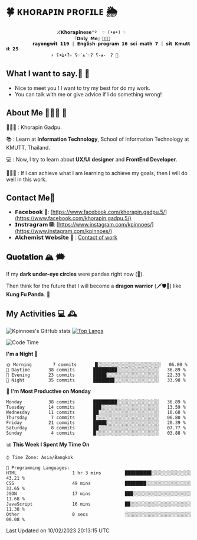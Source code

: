 # 🍀  ᴋʜᴏʀᴀᴘɪɴ ᴘʀᴏꜰɪʟᴇ  🌦 
                       ズ𝗞𝗵𝗼𝗿𝗮𝗽𝗶𝗻𝗲𝘀𝗲°º  ♡ (•ө•) ♡
                             『𝗢𝗻𝗹𝘆 𝗠𝗲』👩🏻‍💻
              𝗿𝗮𝘆𝗼𝗻𝗴𝘄𝗶𝘁 𝟭𝟭𝟵 | 𝗘𝗻𝗴𝗹𝗶𝘀𝗵-𝗽𝗿𝗼𝗴𝗿𝗮𝗺 𝟭𝟲 𝘀𝗰𝗶-𝗺𝗮𝘁𝗵 𝟳 | 𝘀𝗶𝘁 𝗞𝗺𝘂𝘁𝘁 𝗶𝘁 𝟮𝟱
                     ⚡️ ʕ•̀ω•́ʔ✧ ʕ♡˙ᴥ˙♡ʔ ʕ·ᴥ·　ʔ 💫

## What I want to say.💬 📧 

- Nice to meet you ! I want to try my best for do my work.  
- You can talk with me or give advice if I do something wrong! 

## About Me 🙋🏻‍♀️ 🌱
 👩🏻‍💼 : Khorapin Gadpu.
 
 📚 : Learn at **Information Technology**, School of Information Technology at KMUTT, Thailand. 

 💻 : Now, I try to learn about __UX/UI designer__ and __FrontEnd Developer__. 

 🏃🏻‍♀️ : If I can achieve what I am learning to achieve my goals, then I will do well in this work. 

## Contact Me📱

- 𝗙𝗮𝗰𝗲𝗯𝗼𝗼𝗸 🌌: [https://www.facebook.com/khorapin.gadpu.5/](https://www.facebook.com/khorapin.gadpu.5/)
- 𝗜𝗻𝘀𝘁𝗿𝗮𝗴𝗿𝗮𝗺 🎆: [https://www.instagram.com/kpinnoes/](https://www.instagram.com/kpinnoes/)
- 𝗔𝗹𝗰𝗵𝗲𝗺𝗶𝘀𝘁 𝗪𝗲𝗯𝘀𝗶𝘁𝗲 🌄 : [Contact of work](https://alchemist-softwarehouse.co/)

## 𝐐𝐮𝐨𝐭𝐚𝐭𝐢𝐨𝐧 🏔 🗯

If my __dark under-eye circles__ were pandas right now (🐼).

Then think for the future that I will become a __dragon warrior__ (🗡🛡🐲) like __Kung Fu Panda__. 🐉



## My Activities 💻 🕰
![Kpinnoes's GitHub stats](https://github-readme-stats.vercel.app/api?username=kpinnoes&show_icons=true&theme=solarized-light)
[![Top Langs](https://github-readme-stats.vercel.app/api/top-langs/?username=kpinnoes&layout=compact&langs_count=10&theme=solarized-light)](https://github.com/kpinnoes/github-readme-stats)


<!--START_SECTION:waka-->
![Code Time](http://img.shields.io/badge/Code%20Time-364%20hrs%2027%20mins-blue)

**I'm a Night 🦉** 

```text
🌞 Morning        7 commits       █░░░░░░░░░░░░░░░░░░░░░░░░   06.80 % 
🌆 Daytime       38 commits       █████████░░░░░░░░░░░░░░░░   36.89 % 
🌃 Evening       23 commits       █████░░░░░░░░░░░░░░░░░░░░   22.33 % 
🌙 Night         35 commits       ████████░░░░░░░░░░░░░░░░░   33.98 % 

```
📅 **I'm Most Productive on Monday** 

```text
Monday          38 commits       █████████░░░░░░░░░░░░░░░░   36.89 % 
Tuesday         14 commits       ███░░░░░░░░░░░░░░░░░░░░░░   13.59 % 
Wednesday       11 commits       ██░░░░░░░░░░░░░░░░░░░░░░░   10.68 % 
Thursday         7 commits       █░░░░░░░░░░░░░░░░░░░░░░░░   06.80 % 
Friday          21 commits       █████░░░░░░░░░░░░░░░░░░░░   20.39 % 
Saturday         8 commits       ██░░░░░░░░░░░░░░░░░░░░░░░   07.77 % 
Sunday           4 commits       █░░░░░░░░░░░░░░░░░░░░░░░░   03.88 % 

```


📊 **This Week I Spent My Time On** 

```text
⌚︎ Time Zone: Asia/Bangkok

💬 Programming Languages: 
HTML                     1 hr 3 mins         ██████████░░░░░░░░░░░░░░░   43.21 % 
CSS                      49 mins             ████████░░░░░░░░░░░░░░░░░   33.65 % 
JSON                     17 mins             ███░░░░░░░░░░░░░░░░░░░░░░   11.68 % 
JavaScript               16 mins             ██░░░░░░░░░░░░░░░░░░░░░░░   11.38 % 
Other                    0 secs              ░░░░░░░░░░░░░░░░░░░░░░░░░   00.08 % 

```


 Last Updated on 10/02/2023 20:13:15 UTC
<!--END_SECTION:waka-->

